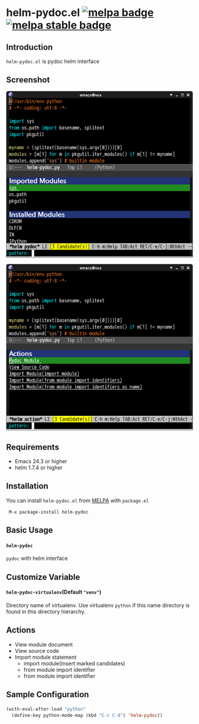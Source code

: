 # helm-pydoc.el [![melpa badge][melpa-badge]][melpa-link] [![melpa stable badge][melpa-stable-badge]][melpa-stable-link]

## Introduction
`helm-pydoc.el` is pydoc helm interface


## Screenshot

![helm-pydoc](image/helm-pydoc.png)

![helm-pydoc-action](image/helm-pydoc-action.png)


## Requirements

* Emacs 24.3 or higher
* helm 1.7.4 or higher

## Installation

You can install `helm-pydoc.el` from [MELPA](https://melpa.org/) with `package.el`

```
 M-x package-install helm-pydoc
```


## Basic Usage

#### `helm-pydoc`

`pydoc` with helm interface

## Customize Variable

#### `helm-pydoc-virtualenv`(Default `"venv"`)

Directory name of virtualenv. Use virtualenv `python` if this name directory
is found in this directory hierarchy.

## Actions

* View module document
* View source code
* Import module statement
    * import module(Insert marked candidates)
    * from module import identifier
    * from module import identifier


## Sample Configuration

```lisp
(with-eval-after-load "python"
  (define-key python-mode-map (kbd "C-c C-d") 'helm-pydoc))
```

[melpa-link]: https://melpa.org/#/helm-pydoc
[melpa-stable-link]: https://melpa.org/#/helm-pydoc
[melpa-badge]: https://melpa.org/packages/helm-pydoc-badge.svg
[melpa-stable-badge]: https://stable.melpa.org/packages/helm-pydoc-badge.svg
